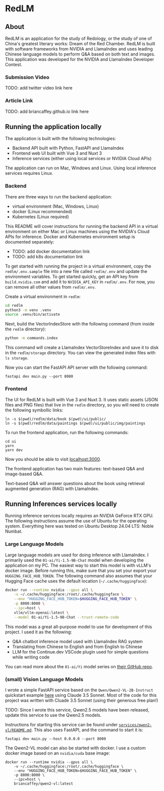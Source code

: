 # RedLM

## About

RedLM is an application for the study of Redology, or the study of one of China's greatest literary works: Dream of the Red Chamber. RedLM is built with software frameworks from NVIDIA and LlamaIndex and uses leading Chinese language models to perform Q&A based on both text and images. This application was developed for the NVIDIA and LlamaIndex Developer Contest.

### Submission Video

TODO: add twitter video link here

### Article Link

TODO: add briancaffey.github.io link here

## Running the application locally

The application is built with the following technologies:

- Backend API built with Python, FastAPI and LlamaIndex
- Frontend web UI built with Vue 3 and Nuxt 3
- Inference services (either using local services or NVIDIA Cloud APIs)

The application can run on Mac, Windows and Linux. Using local inference services requires Linux.

### Backend

There are three ways to run the backend application:

- virtual environment (Mac, Windows, Linux)
- docker (Linux recommended)
- Kubernetes (Linux required)

This README will cover instructions for running the backend API in a virtual environment on either Mac or Linux machines using the NVIDIA's Cloud APIs for inference. Docker and Kubernetes environment setup is documented separately:

- TODO: add docker documentation link
- TODO: add k8s documentation link


To get started with running the project in a virtual environment, copy the `redlm/.env.sample` file into a new file called `redlm/.env` and update the environment variables. To get started quickly, get an API key from `build.nvidia.com` and add it to `NVIDIA_API_KEY` in `redlm/.env`. For now, you can remove all other values from `redlm/.env`.

Create a virtual environment in `redlm`:

```bash
cd redlm
python3 -m venv .venv
source .venv/bin/activate
```

Next, build the VectorIndexStore with the following command (from inside the `redlm` directory):

```bash
python -m commands.index
```

This command will create a LlamaIndex VectorStoreIndex and save it to disk in the `redlm/storage` directory. You can view the generated index files with `ls storage`.

Now you can start the FastAPI API server with the following command:

```
fastapi dev main.py --port 8080
```

### Frontend

The UI for RedLM is built with Vue 3 and Nuxt 3. It uses static assets (JSON files and PNG files) that live in the `redlm` directory, so you will need to create the following symbollic links:

```
ln -s $(pwd)/redlm/data/book $(pwd)/ui/public/
ln -s $(pwd)/redlm/data/paintings $(pwd)/ui/public/img/paintings
```

To run the frontend application, run the following commands:

```
cd ui
yarn
yarn dev
```

Now you should be able to visit [localhost:3000](http://localhost:3000).

The frontend application has two main features: text-based Q&A and image-based Q&A.

Text-based Q&A will answer questions about the book using retrieval augmented generation (RAG) with LlamaIndex.

## Running Inferences services locally

Running inference services locally requires an NVIDIA GeForce RTX GPU. The following instructions assume the use of Ubuntu for the operating system. Everything here was tested on Ubuntu Desktop 24.04 LTS: Noble Numbat.

### Large Language Models

Large language models are used for doing inference with LlamaIndex. I primarily used the `01-ai/Yi-1.5-9B-Chat` model when developing the application on my PC. The easiest way to start this model is with vLLM's docker image. Before running this, make sure that you set your export your `HUGGING_FACE_HUB_TOKEN`. The following command also assumes that your Hugging Face cache uses the default location (`~/.cache/huggingface`):

```bash
docker run --runtime nvidia --gpus all \
    -v ~/.cache/huggingface:/root/.cache/huggingface \
    --env "HUGGING_FACE_HUB_TOKEN=$HUGGING_FACE_HUB_TOKEN" \
    -p 8000:8000 \
    --ipc=host \
    vllm/vllm-openai:latest \
    --model 01-ai/Yi-1.5-9B-Chat --trust-remote-code
```

This model was a great all-purpose model to use for development of this project. I used it as the following:

- Q&A chatbot inference model used with LlamaIndex RAG system
- Translating from Chinese to English and from English to Chinese
- LLM for the Continue.dev VSCode plugin used for simple questions while writing code

You can read more about the `01-ai/Yi` model series on [their GitHub repo](https://github.com/01-ai/Yi?tab=readme-ov-file#introduction).

### (small) Vision Language Models

I wrote a simple FastAPI service based on the `Qwen/Qwen2-VL-2B-Instruct` quickstart example [here](https://huggingface.co/Qwen/Qwen2-VL-2B-Instruct#quickstart) using Claude 3.5 Sonnet. Most of the code for this project was written with Cluade 3.5 Sonnet (using their generous free plan!)

TODO: Since I wrote this service, Qwen2.5 models have been released, update this service to use the Qwen2.5 models.

Instructions for starting this service can be found under [`services/qwen2-vl/README.md`](services/qwen2-vl/README.md). This also uses FastAPI, and the command to start it is:

```
fastapi dev main.py --host 0.0.0.0 --port 8000
```

The Qwen2-VL model can also be started with docker. I use a custom docker image based on an `nvidia/cuda` base image:

```
docker run --runtime nvidia --gpus all \
    -v ~/.cache/huggingface:/root/.cache/huggingface \
    --env "HUGGING_FACE_HUB_TOKEN=$HUGGING_FACE_HUB_TOKEN" \
    -p 8000:8000 \
    --ipc=host \
    briancaffey/qwen2-vl:latest
```
